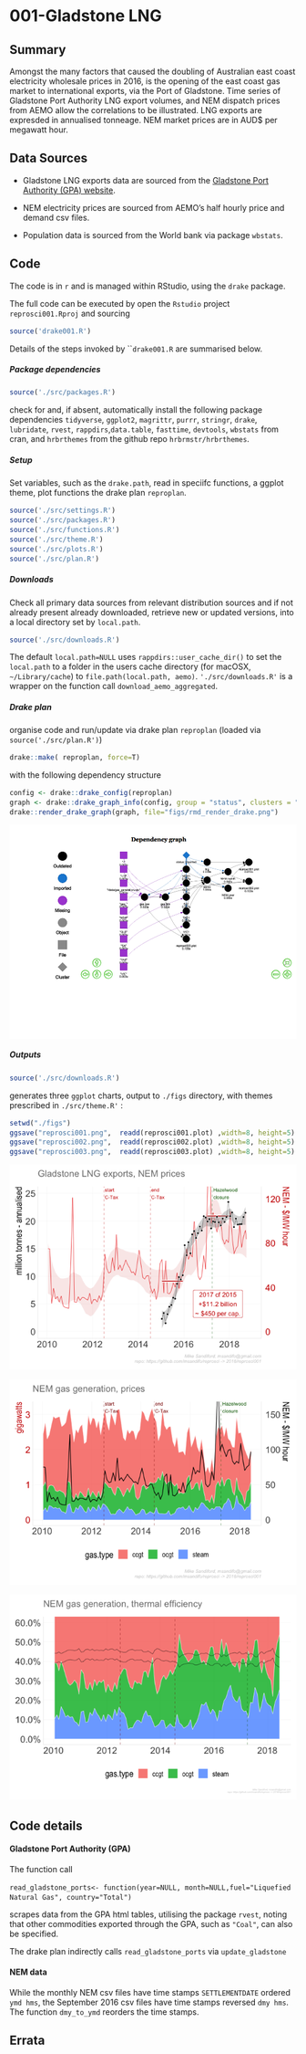 001-Gladstone LNG
================

## Summary

Amongst the many factors that caused the doubling of Australian east
coast electricity wholesale prices in 2016, is the opening of the east
coast gas market to international exports, via the Port of Gladstone.
Time series of Gladstone Port Authority LNG export volumes, and NEM
dispatch prices from AEMO allow the correlations to be illustrated. LNG
exports are expresded in annualised tonneage. NEM market prices are in
AUD$ per megawatt hour.

## Data Sources

  - Gladstone LNG exports data are sourced from the [Gladstone Port
    Authority (GPA)
    website](http://content1.gpcl.com.au/viewcontent/CargoComparisonsSelection/CargoComparisonsSelection.aspx).

  - NEM electricity prices are sourced from AEMO’s half hourly price and
    demand csv files.

  - Population data is sourced from the World bank via package
    `wbstats`.

## Code

The code is in `r` and is managed within RStudio, using the `drake`
package.

The full code can be executed by open the `Rstudio` project
`reprosci001.Rproj` and sourcing

``` r
source('drake001.R')
```

Details of the steps invoked by \`\``drake001.R` are summarised below.

##### Package dependencies

``` r
source('./src/packages.R')
```

check for and, if absent, automatically install the following package
dependencies `tidyverse`, `ggplot2`, `magrittr`, `purrr`, `stringr`,
`drake`, `lubridate`, `rvest`, `rappdirs`,`data.table`, `fasttime`,
`devtools`, `wbstats` from cran, and `hrbrthemes` from the github repo
`hrbrmstr/hrbrthemes`.

##### Setup

Set variables, such as the `drake.path`, read in speciifc functions, a
ggplot theme, plot functions the drake plan `reproplan`.

``` r
source('./src/settings.R')
source('./src/packages.R')
source('./src/functions.R')
source('./src/theme.R')
source('./src/plots.R')
source('./src/plan.R')
```

##### Downloads

Check all primary data sources from relevant distribution sources and if
not already present already downloaded, retrieve new or updated
versions, into a local directory set by `local.path`.

``` r
source('./src/downloads.R')
```

The default `local.path=NULL` uses `rappdirs::user_cache_dir()` to set
the `local.path` to a folder in the users cache directory (for macOSX,
`~/Library/cache`) to `file.path(local.path, aemo)`.
`'./src/downloads.R'` is a wrapper on the function call
`download_aemo_aggregated`.

##### Drake plan

organise code and run/update via drake plan `reproplan` (loaded via
`source('./src/plan.R')`)

``` r
drake::make( reproplan, force=T)
```

with the following dependency structure

``` r
config <- drake::drake_config(reproplan)
graph <- drake::drake_graph_info(config, group = "status", clusters = "imported")
drake::render_drake_graph(graph, file="figs/rmd_render_drake.png")
```

<img src="./figs/rmd_render_drake.png" alt="hist1" align="center" style = "border: none; float: center;" width = "1000px">

<!-- Note that the drake plan ```reproplan``` includes  -->

<!-- *  a directive ```lng = update_gladstone( local.path=local.path)```that either reads the Gladstone export data from html tables as a data.frame and stores ```lng``` to disk in   ```load(file.path(validate_directory(local.path, "gladstone"), "lng.Rdata"))``` or, if already downloaded, ```load(file.path(validate_directory(local.path, "gladstone"), "lng.Rdata"))```- see code details. -->

<!-- * statements to read the monthly AEMO csv files for each of the five NEM regions (NSW1, QLD1, SA1 TAS1, VIC1), and aggregate them as monthly ```NEM.month``` and annual ```NEM.year``` timeseries, as summarised below -->

<!-- ```{r  cache=TRUE} -->

<!-- print(head(readd(NEM.month))) -->

<!-- ``` -->

<!-- ```{r  cache=TRUE} -->

<!-- print(head(readd(NEM.year))) -->

<!-- ``` -->

##### Outputs

``` r
source('./src/downloads.R')
```

generates three `ggplot` charts, output to `./figs` directory, with
themes prescribed in `./src/theme.R'` :

``` r
setwd("./figs")
ggsave("reprosci001.png",  readd(reprosci001.plot) ,width=8, height=5) 
ggsave("reprosci002.png",  readd(reprosci002.plot) ,width=8, height=5) 
ggsave("reprosci003.png",  readd(reprosci003.plot) ,width=8, height=5) 
```

![](Readme_files/figure-gfm/repo001-1.png)<!-- -->

![](Readme_files/figure-gfm/repo002-1.png)<!-- -->

![](Readme_files/figure-gfm/repo003-1.png)<!-- -->

## Code details

#### Gladstone Port Authority (GPA)

The function call

`read_gladstone_ports<- function(year=NULL, month=NULL,fuel="Liquefied
Natural Gas", country="Total")`

scrapes data from the GPA html tables, utilising the package `rvest`,
noting that other commodities exported through the GPA, such as
`"Coal"`, can also be specified.

The drake plan indirectly calls `read_gladstone_ports` via
`update_gladstone`

#### NEM data

While the monthly NEM csv files have time stamps `SETTLEMENTDATE`
ordered `ymd hms`, the September 2016 csv files have time stamps
reversed `dmy hms`. The function `dmy_to_ymd` reorders the time stamps.

## Errata
